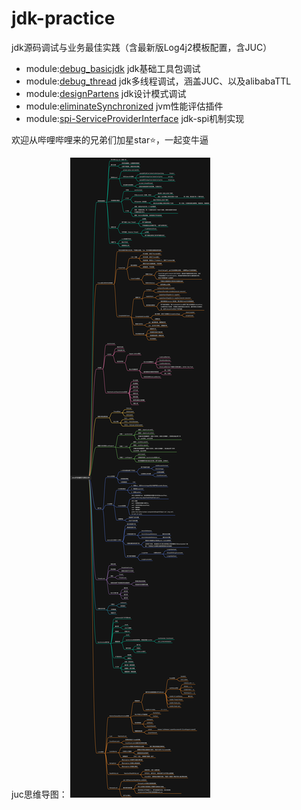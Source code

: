 # jdk-practice

jdk源码调试与业务最佳实践（含最新版Log4j2模板配置，含JUC）

- module:[debug_basicjdk](debug_basicjdk) jdk基础工具包调试
- module:[debug_thread](debug_thread) jdk多线程调试，涵盖JUC、以及alibabaTTL
- module:[designPartens](designPartens) jdk设计模式调试
- module:[eliminateSynchronized](eliminateSynchronized) jvm性能评估插件
- module:[spi-ServiceProviderInterface](spi-ServiceProviderInterface) jdk-spi机制实现

欢迎从哔哩哔哩来的兄弟们加星star⭐，一起变牛逼

juc思维导图：
![juc.jpg](./pic/juc.jpg)
